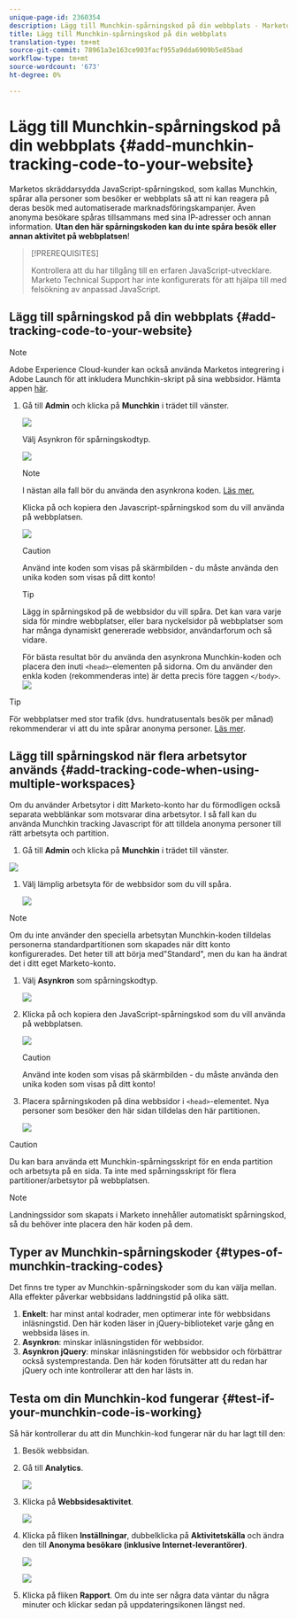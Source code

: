 ```yaml
---
unique-page-id: 2360354
description: Lägg till Munchkin-spårningskod på din webbplats - Marketo Docs - Produktdokumentation
title: Lägg till Munchkin-spårningskod på din webbplats
translation-type: tm+mt
source-git-commit: 78961a3e163ce903facf955a9dda6909b5e85bad
workflow-type: tm+mt
source-wordcount: '673'
ht-degree: 0%

---
```



# Lägg till Munchkin-spårningskod på din webbplats {#add-munchkin-tracking-code-to-your-website}

Marketos skräddarsydda JavaScript-spårningskod, som kallas Munchkin, spårar alla personer som besöker er webbplats så att ni kan reagera på deras besök med automatiserade marknadsföringskampanjer. Även anonyma besökare spåras tillsammans med sina IP-adresser och annan information. **Utan den här spårningskoden kan du inte spåra besök eller annan aktivitet på webbplatsen**!

>[!PREREQUISITES]
>
>Kontrollera att du har tillgång till en erfaren JavaScript-utvecklare. Marketo Technical Support har inte konfigurerats för att hjälpa till med felsökning av anpassad JavaScript.

## Lägg till spårningskod på din webbplats {#add-tracking-code-to-your-website}

>[!NOTE]
>
>Adobe Experience Cloud-kunder kan också använda Marketos integrering i Adobe Launch för att inkludera Munchkin-skript på sina webbsidor. Hämta appen [här](https://www.adobeexchange.com/experiencecloud.details.101054.html).

1. Gå till **Admin** och klicka på **Munchkin** i trädet till vänster.

   ![](assets/image2015-8-25-16-3a21-3a14.png)

   Välj Asynkron för spårningskodtyp.

   ![](assets/image2015-8-25-16-3a24-3a33.png)

   >[!NOTE]
   >
   >I nästan alla fall bör du använda den asynkrona koden. [Läs mer.](#types-of-munchkin-tracking-codes)

   Klicka på och kopiera den Javascript-spårningskod som du vill använda på webbplatsen.

   ![](assets/image2015-8-25-16-3a26-3a12.png)

   >[!CAUTION]
   >
   >Använd inte koden som visas på skärmbilden - du måste använda den unika koden som visas på ditt konto!

   >[!TIP]
   >
   >Lägg in spårningskod på de webbsidor du vill spåra. Det kan vara varje sida för mindre webbplatser, eller bara nyckelsidor på webbplatser som har många dynamiskt genererade webbsidor, användarforum och så vidare.

   För bästa resultat bör du använda den asynkrona Munchkin-koden och placera den inuti `<head>`-elementen på sidorna. Om du använder den enkla koden (rekommenderas inte) är detta precis före taggen `</body>`.
   ![](assets/image2015-8-25-16-3a5-3a20.png)

>[!TIP]
>
>För webbplatser med stor trafik (dvs. hundratusentals besök per månad) rekommenderar vi att du inte spårar anonyma personer. [Läs mer](https://developers.marketo.com/documentation/websites/lead-tracking-munchkin-js/).

## Lägg till spårningskod när flera arbetsytor används {#add-tracking-code-when-using-multiple-workspaces}

Om du använder Arbetsytor i ditt Marketo-konto har du förmodligen också separata webblänkar som motsvarar dina arbetsytor. I så fall kan du använda Munchkin tracking Javascript för att tilldela anonyma personer till rätt arbetsyta och partition.

1. Gå till **Admin** och klicka på **Munchkin** i trädet till vänster.

![](assets/image2015-8-25-16-3a28-3a41.png)

1. Välj lämplig arbetsyta för de webbsidor som du vill spåra.

   ![](assets/image2015-8-25-16-3a30-3a32.png)

>[!NOTE]
>
>Om du inte använder den speciella arbetsytan Munchkin-koden tilldelas personerna standardpartitionen som skapades när ditt konto konfigurerades. Det heter till att börja med&quot;Standard&quot;, men du kan ha ändrat det i ditt eget Marketo-konto.

1. Välj **Asynkron** som spårningskodtyp.

   ![](assets/image2015-8-25-16-3a32-3a42.png)

1. Klicka på och kopiera den JavaScript-spårningskod som du vill använda på webbplatsen.

   ![](assets/image2015-8-25-16-3a34-3a7.png)

   >[!CAUTION]
   >
   >Använd inte koden som visas på skärmbilden - du måste använda den unika koden som visas på ditt konto!

1. Placera spårningskoden på dina webbsidor i `<head>`-elementet. Nya personer som besöker den här sidan tilldelas den här partitionen.

   ![](assets/image2015-8-25-16-3a5-3a20.png)

>[!CAUTION]
>
>Du kan bara använda ett Munchkin-spårningsskript för en enda partition och arbetsyta på en sida. Ta inte med spårningsskript för flera partitioner/arbetsytor på webbplatsen.

>[!NOTE]
>
>Landningssidor som skapats i Marketo innehåller automatiskt spårningskod, så du behöver inte placera den här koden på dem.

## Typer av Munchkin-spårningskoder {#types-of-munchkin-tracking-codes}

Det finns tre typer av Munchkin-spårningskoder som du kan välja mellan. Alla effekter påverkar webbsidans laddningstid på olika sätt.

1. **Enkelt**: har minst antal kodrader, men optimerar inte för webbsidans inläsningstid. Den här koden läser in jQuery-biblioteket varje gång en webbsida läses in.
1. **Asynkron**: minskar inläsningstiden för webbsidor.
1. **Asynkron jQuery**: minskar inläsningstiden för webbsidor och förbättrar också systemprestanda. Den här koden förutsätter att du redan har jQuery och inte kontrollerar att den har lästs in.

## Testa om din Munchkin-kod fungerar {#test-if-your-munchkin-code-is-working}

Så här kontrollerar du att din Munchkin-kod fungerar när du har lagt till den:

1. Besök webbsidan.

1. Gå till **Analytics**.

   ![](assets/mainnav-analytics-hand.png)

1. Klicka på **Webbsidesaktivitet**.

   ![](assets/webanalytics.png)

1. Klicka på fliken **Inställningar**, dubbelklicka på **Aktivitetskälla** och ändra den till **Anonyma besökare (inklusive Internet-leverantörer)**.

   ![](assets/analytics-activity-source.png)

   ![](assets/activitysource.png)

1. Klicka på fliken **Rapport**. Om du inte ser några data väntar du några minuter och klickar sedan på uppdateringsikonen längst ned.
